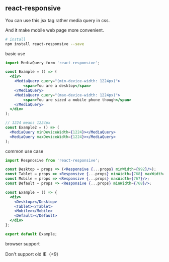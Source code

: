 ## react-responsive

You can use this jsx tag rather media query in css. 

And it make mobile web page more convenient.

~~~bash
# install
npm install react-responsive --save
~~~

basic use

~~~jsx
import MediaQuery form 'react-responsive';

const Example = () => (
  <div>
  	<MediaQuery query="(min-device-width: 1224px)">
  		<span>You are a desktop</span>
  	</MediaQuery>
  	<MediaQuery query="(max-device-width: 1224px)">
  		<span>You are sized a mobile phone though</span>
  	</MediaQuery>
  </div>
);

// 1224 means 1224px
const Example2 = () => (
  <MediaQuery minDeviceWidth={1224}></MediaQuery>
  <MediaQuery maxDeviceWidth={1224}></MediaQuery>
);
~~~

common use case

~~~jsx
import Respnosive from 'react-responsive';

const Desktop = props => (<Responsive {...props} minWidth={992}/>);
const Tablet = props => <Responsive {...props} minWidth={768} maxWidth={991}/>;
const Mobile = props => <Responsive {...props} maxWidth={767}/>;
const Default = props => <Responsive {...props} minWidth={768}/>;

const Example = () => {
  <div>
    <Desktop></Desktop>
  	<Tablet></Tablet>
  	<Mobile></Mobile>
  	<Default></Default>
  </div>
};

export default Example;
~~~

browser support

Don't support old IE（<9）

